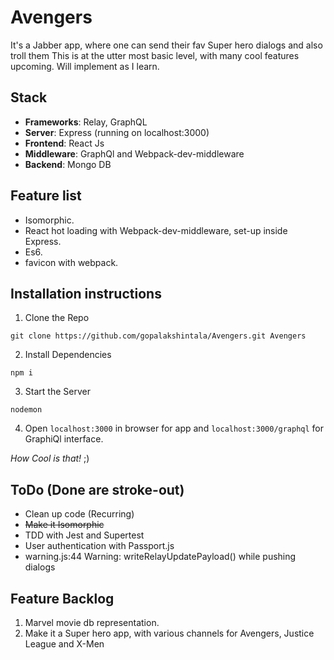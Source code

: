 # Avengers

It's a Jabber app, where one can send their fav Super hero dialogs and also troll them
This is at the utter most basic level, with many cool features upcoming. Will implement as I learn.


## Stack
- **Frameworks**: Relay, GraphQL
- **Server**: Express (running on localhost:3000)
- **Frontend**: React Js
- **Middleware**: GraphQl and Webpack-dev-middleware
- **Backend**: Mongo DB

## Feature list
- Isomorphic.
- React hot loading with Webpack-dev-middleware, set-up inside Express.
- Es6.
- favicon with webpack.

## Installation instructions
1. Clone the Repo
```
git clone https://github.com/gopalakshintala/Avengers.git Avengers
```
2. Install Dependencies
```
npm i
```
3. Start the Server
```
nodemon
```
4. Open ```localhost:3000``` in browser for app and ```localhost:3000/graphql``` for GraphiQl interface.


*How Cool is that!* ;)

## ToDo (Done are stroke-out)
- Clean up code (Recurring)
- <s>Make it Isomorphic</s>
- TDD with Jest and Supertest
- User authentication with Passport.js
- warning.js:44 Warning: writeRelayUpdatePayload() while pushing dialogs

## Feature Backlog
1. Marvel movie db representation.
2. Make it a Super hero app, with various channels for Avengers, Justice League and X-Men